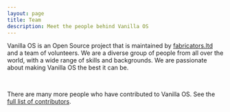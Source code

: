 ```yaml
---
layout: page
title: Team
description: Meet the people behind Vanilla OS
---
```


<div class="container">
  <p>Vanilla OS is an Open Source project that is maintained by <a href="//fabricators.ltd">fabricators.ltd</a> and a team of volunteers. We are a diverse group of people from all over the world, with a wide range of skills and backgrounds. We are passionate about making Vanilla OS the best it can be.</p>
    <div class="contributors" id="contributors"></div>
    <br />
    <p>There are many more people who have contributed to Vanilla OS. See the <a href="https://github.com/orgs/Vanilla-OS/people">full list of contributors</a>.</p>
</div>

<script type="text/javascript" src="/assets/js/contributors.js"></script>
<script>
  const contributors = [
    {
      github_username: "mirkobrombin",
      name: "Mirko Brombin",
      roles: [
        "Founder",
        "Head of Design (UI/UX)",
      ],
      main_company: true
    },
    {
      github_username: "89luca89",
      name: "Luca di Maio",
      roles: [
        "Co-Founder",
        "Software Engineer"
      ],
      main_company: false
    },
    {
      github_username: "pietrodicaprio",
      name: "Pietro Di Caprio",
      roles: [
        "Public Relations Manager",
        "Software Engineer"
      ],
      main_company: true
    },
    {
      github_username: "bketelsen",
      name: "Brian Ketelsen",
      roles: [
        "Systems Engineer"
      ],
      main_company: false
    },
    {
      github_username: "Muqtxdir",
      name: "Muqtadir",
      roles: [
        "Software Engineer",
        "UI Designer",
      ],
      main_company: false
    },
    {
      github_username: "matbme",
      name: "Mateus B. Melchiades",
      roles: [
        "Software Engineer",
      ],
      main_company: false
    },
    {
      github_username: "kbdharun",
      name: "K.B.Dharun Krishna",
      roles: [
        "Documentation Team Lead",
        "Localization Team Lead",
      ],
      main_company: false
    },
    {
      github_username: "MonsterObserver",
      name: "Monster",
      roles: [
        "Documentation Writer",
        "Moderator"
      ],
      main_company: false
    },
    {
      github_username: "TheEvilSkeleton",
      name: "Hari Rana",
      roles: [
        "Moderator"
      ],
      main_company: false
    },
    {
      github_username: "kra-mo",
      name: "Kramo",
      roles: [
        "UI Designer",
        "Illustrator"
      ],
      main_company: false
    },
      github_username: "orowith2os",
      name: "Dallas Strouse",
      roles: [
        "Website Accessibility"
      ],
      main_company: false
    }
  ];
  
  displayContributors(contributors);
</script>
<script nomodule src="https://unpkg.com/ionicons@5.5.2/dist/ionicons/ionicons.js"></script>
